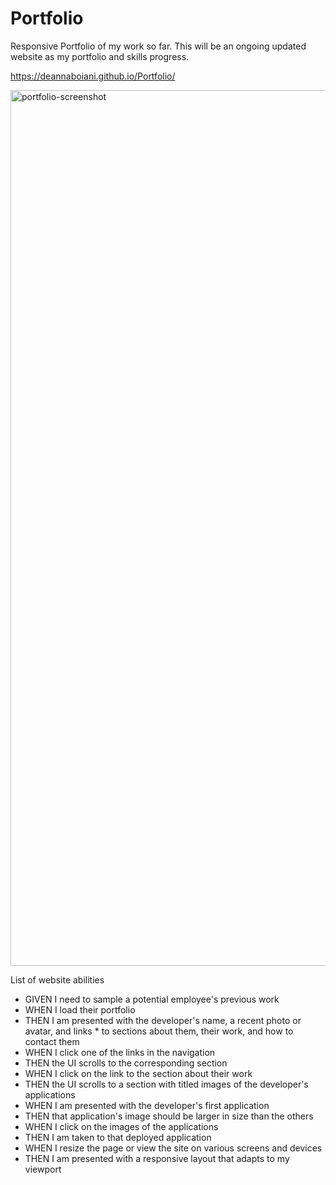 # Portfolio 	
Responsive Portfolio of my work so far. This will be an ongoing updated website as my portfolio and skills progress.

https://deannaboiani.github.io/Portfolio/

<img width="1401" alt="portfolio-screenshot" src="https://user-images.githubusercontent.com/89818334/141016551-33649b5d-9615-446b-95da-a46682993bfc.png">


List of website abilities

* GIVEN I need to sample a potential employee's previous work
* WHEN I load their portfolio
* THEN I am presented with the developer's name, a recent photo or avatar, and links * to sections about them, their work, and how to contact them
* WHEN I click one of the links in the navigation
* THEN the UI scrolls to the corresponding section
* WHEN I click on the link to the section about their work
* THEN the UI scrolls to a section with titled images of the developer's applications
* WHEN I am presented with the developer's first application
* THEN that application's image should be larger in size than the others
* WHEN I click on the images of the applications
* THEN I am taken to that deployed application
* WHEN I resize the page or view the site on various screens and devices
* THEN I am presented with a responsive layout that adapts to my viewport
